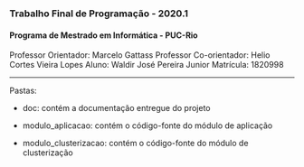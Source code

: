 ### Trabalho Final de Programação - 2020.1 ###
#### Programa de Mestrado em Informática - PUC-Rio ####

Professor Orientador: Marcelo Gattass
Professor Co-orientador: Helio Cortes Vieira Lopes
Aluno: Waldir José Pereira Junior
Matrícula: 1820998

---

Pastas:

 * doc: contém a documentação entregue do projeto

 * modulo_aplicacao: contém o código-fonte do módulo de aplicação

 * modulo_clusterizacao: contém o código-fonte do módulo de clusterização

